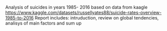 Analysis of suicides in years 1985- 2016 based on data from kaagle
https://www.kaggle.com/datasets/russellyates88/suicide-rates-overview-1985-to-2016
Report includes: intruduction, review on global tendencies, analisys of  main factors and sum up

  
  
